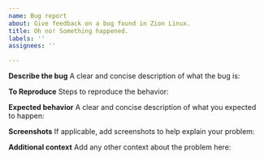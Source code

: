 ```yaml
---
name: Bug report
about: Give feedback on a bug found in Zion Linux.
title: Oh no! Something happened.
labels: ''
assignees: ''

---
```


**Describe the bug**
A clear and concise description of what the bug is:



**To Reproduce**
Steps to reproduce the behavior:


**Expected behavior**
A clear and concise description of what you expected to happen:


**Screenshots**
If applicable, add screenshots to help explain your problem:


**Additional context**
Add any other context about the problem here:
